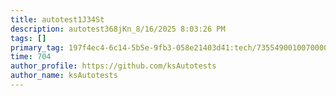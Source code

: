 ```yaml
---
title: autotest1J34St
description: autotest368jKn_8/16/2025 8:03:26 PM
tags: []
primary_tag: 197f4ec4-6c14-5b5e-9fb3-058e21403d41:tech/73554900100700000996/67838200100800006287
time: 704
author_profile: https://github.com/ksAutotests
author_name: ksAutotests
---
```

